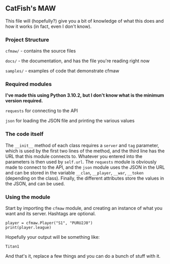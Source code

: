 ## CatFish's MAW
This file will (hopefully?) give you a bit of knowledge of what this does and how it
works (in fact, even I don't know).

### Project Structure
`cfmaw/` - contains the source files

`docs/` - the documentation, and has the file you're reading right now

`samples/` - examples of code that demonstrate cfmaw

### Required modules
**I've made this using Python 3.10.2, but I don't know what is the minimum version required.**

`requests` for connecting to the API

`json` for loading the JSON file and printing the various values

### The code itself 
The `__init__` method of each class requires a `server` and `tag` parameter, which is used by
the first two lines of the method, and the third line has the URL that this module connects to.
Whatever you entered into the parameters is then used by `self.url`. The `requests` module is
obviously made to connect to the API, and the `json` module uses the JSON in the URL and can be
stored in the variable `__clan`, `__player`, `__war`, `__token` (depending on the class). Finally,
the different attributes store the values in the JSON, and can be used.

### Using the module
Start by importing the `cfmaw` module, and creating an instance of what you want and its server.
Hashtags are optional.

```
player = cfmaw.Player("S1", "PURU2J0")
print(player.league)
```

Hopefully your output will be something like:

```
Titan1
```

And that's it, replace a few things and you can do a bunch of stuff with it.